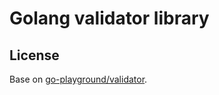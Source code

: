 # Golang validator library

## License
Base on [go-playground/validator](https://github.com/go-playground/validator).